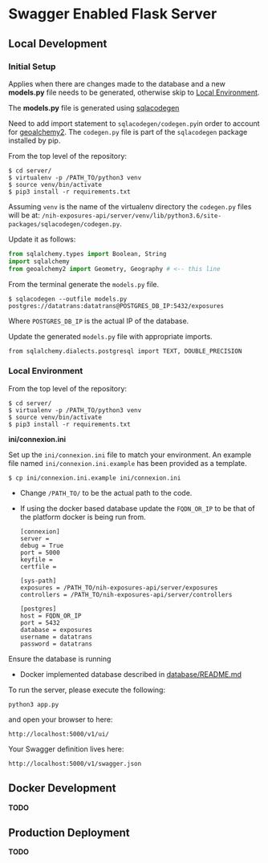 # Swagger Enabled Flask Server

## Local Development

### Initial Setup

Applies when there are changes made to the database and a new **models.py** file needs to be generated, otherwise skip to [Local Environment](#localenv).

The **models.py** file is generated using [sqlacodegen](https://pypi.python.org/pypi/sqlacodegen)

Need to add import statement to `sqlacodegen/codegen.py`in order to account for [geoalchemy2](https://geoalchemy-2.readthedocs.io/en/latest/). The `codegen.py` file is part of the `sqlacodegen` package installed by pip.

From the top level of the repository:

```
$ cd server/
$ virtualenv -p /PATH_TO/python3 venv
$ source venv/bin/activate
$ pip3 install -r requirements.txt
```

Assuming `venv` is the name of the virtualenv directory the `codegen.py` files will be at: `/nih-exposures-api/server/venv/lib/python3.6/site-packages/sqlacodegen/codegen.py`.

Update it as follows:

```python
from sqlalchemy.types import Boolean, String
import sqlalchemy
from geoalchemy2 import Geometry, Geography # <-- this line
```

From the terminal generate the `models.py` file.

```
$ sqlacodegen --outfile models.py postgres://datatrans:datatrans@POSTGRES_DB_IP:5432/exposures
```
Where `POSTGRES_DB_IP` is the actual IP of the database.

Update the generated `models.py` file with appropriate imports.

```
from sqlalchemy.dialects.postgresql import TEXT, DOUBLE_PRECISION
```

###  <a name="localenv"></a>Local Environment

From the top level of the repository:

```
$ cd server/
$ virtualenv -p /PATH_TO/python3 venv
$ source venv/bin/activate
$ pip3 install -r requirements.txt
```

**ini/connexion.ini**

Set up the `ini/connexion.ini` file to match your environment. An example file named `ini/connexion.ini.example` has been provided as a template.

```
$ cp ini/connexion.ini.example ini/connexion.ini
```

- Change `/PATH_TO/` to be the actual path to the code.
- If using the docker based database update the `FQDN_OR_IP` to be that of the platform docker is being run from.

	```config
	[connexion]
	server =
	debug = True
	port = 5000
	keyfile =
	certfile =
	
	[sys-path]
	exposures = /PATH_TO/nih-exposures-api/server/exposures
	controllers = /PATH_TO/nih-exposures-api/server/controllers
	
	[postgres]
	host = FQDN_OR_IP
	port = 5432
	database = exposures
	username = datatrans
	password = datatrans
	```

Ensure the database is running

- Docker implemented database described in [database/README.md](../database/README.md)

To run the server, please execute the following:

```
python3 app.py
```

and open your browser to here:

```
http://localhost:5000/v1/ui/
```

Your Swagger definition lives here:

```
http://localhost:5000/v1/swagger.json
```

## Docker Development

**TODO**

## Production Deployment

**TODO**
